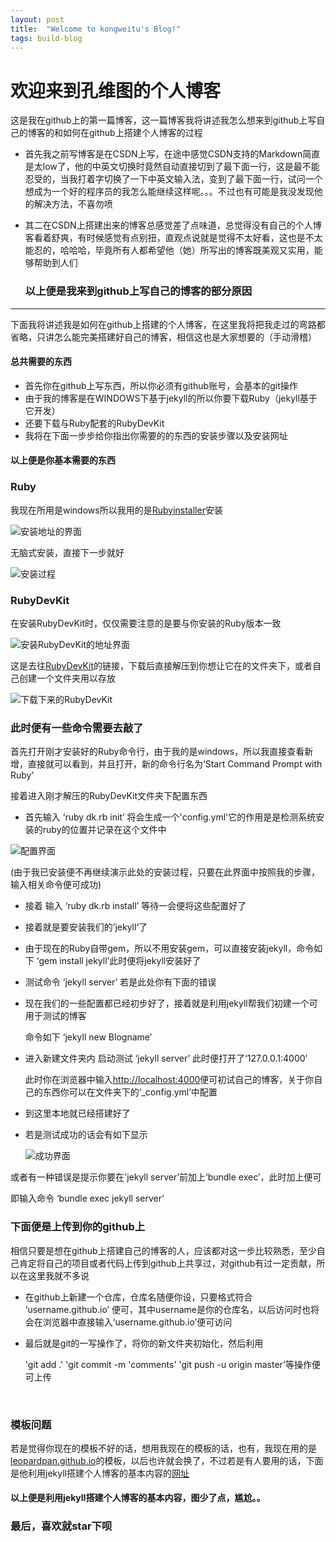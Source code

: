 ```yaml
---
layout: post
title:  "Welcome to kongweitu's Blog!"
tags: build-blog
---
```

# 欢迎来到孔维图的个人博客

这是我在github上的第一篇博客，这一篇博客我将讲述我怎么想来到github上写自己的博客的和如何在github上搭建个人博客的过程

- 首先我之前写博客是在CSDN上写，在途中感觉CSDN支持的Markdown简直是太low了，他的中英文切换时竟然自动直接切到了最下面一行，这是最不能忍受的，当我打着字切换了一下中英文输入法，变到了最下面一行，试问一个想成为一个好的程序员的我怎么能继续这样呢。。。不过也有可能是我没发现他的解决方法，不喜勿喷

- 其二在CSDN上搭建出来的博客总感觉差了点味道，总觉得没有自己的个人博客看着舒爽，有时候感觉有点别扭，直观点说就是觉得不太好看，这也是不太能忍的，哈哈哈，毕竟所有人都希望他（她）所写出的博客既美观又实用，能够帮助到人们

  ### 以上便是我来到github上写自己的博客的部分原因

------

下面我将讲述我是如何在github上搭建的个人博客，在这里我将把我走过的弯路都省略，只讲怎么能完美搭建好自己的博客，相信这也是大家想要的（手动滑稽）

#### 总共需要的东西

- 首先你在github上写东西，所以你必须有github账号，会基本的git操作
- 由于我的博客是在WINDOWS下基于jekyll的所以你要下载Ruby（jekyll基于它开发）
- 还要下载与Ruby配套的RubyDevKit
- 我将在下面一步步给你指出你需要的的东西的安装步骤以及安装网址

#### 以上便是你基本需要的东西

<h3>Ruby</h3>

我现在所用是windows所以我用的是[Rubyinstaller](http://rubyinstaller.org/downloads/)安装

![安装地址的界面](../../../images/photo/Ruby-install-page.PNG)

无脑式安装，直接下一步就好

![安装过程](../../../images/photo/Ruby-installed.PNG)



<h3>RubyDevKit</h3>

在安装RubyDevKit时，仅仅需要注意的是要与你安装的Ruby版本一致

![安装RubyDevKit的地址界面](../../../images/photo/DevKit-install-page.PNG)

这是去往[RubyDevKit](http://rubyinstaller.org/downloads/)的链接，下载后直接解压到你想让它在的文件夹下，或者自己创建一个文件夹用以存放

![下载下来的RubyDevKit](../../../images/photo/RubyDevKit-installed.PNG)

<h3>此时便有一些命令需要去敲了</h3>

首先打开刚才安装好的Ruby命令行，由于我的是windows，所以我直接查看新增，直接就可以看到，并且打开，新的命令行名为‘Start Command Prompt with Ruby’

接着进入刚才解压的RubyDevKit文件夹下配置东西

- 首先输入 ‘ruby dk.rb init’  将会生成一个'config.yml'它的作用是是检测系统安装的ruby的位置并记录在这个文件中

![配置界面](../../../images/photo/configuration.PNG)

(由于我已安装便不再继续演示此处的安装过程，只要在此界面中按照我的步骤，输入相关命令便可成功)

- 接着 输入  ‘ruby dk.rb install’ 等待一会便将这些配置好了

- 接着就是要安装我们的’jekyll‘了

- 由于现在的Ruby自带gem，所以不用安装gem，可以直接安装jekyll，命令如下 ‘gem install jekyll’此时便将jekyll安装好了

- 测试命令 ‘jekyll server’   若是此处你有下面的错误

- 现在我们的一些配置都已经初步好了，接着就是利用jekyll帮我们初建一个可用于测试的博客

  命令如下 ‘jekyll new Blogname’

- 进入新建文件夹内    启动测试   ‘jekyll server’  此时便打开了‘127.0.0.1:4000’

  此时你在浏览器中输入[http://localhost:4000](http://localhost:4000)便可初试自己的博客，关于你自己的东西你可以在文件夹下的‘_config.yml’中配置

- 到这里本地就已经搭建好了

- 若是测试成功的话会有如下显示

  ![成功界面](../../../images/photo/succeed.PNG)

或者有一种错误是提示你要在'jekyll server’前加上‘bundle exec’，此时加上便可

即输入命令 ‘bundle exec jekyll server’ 

<h3>下面便是上传到你的github上</h3>

相信只要是想在github上搭建自己的博客的人，应该都对这一步比较熟悉，至少自己肯定将自己的项目或者代码上传到github上共享过，对github有过一定贡献，所以在这里我就不多说

- 在github上新建一个仓库，仓库名随便你设，只要格式符合 ‘username.github.io’ 便可，其中username是你的仓库名，以后访问时也将会在浏览器中直接输入‘username.github.io’便可访问

- 最后就是git的一写操作了，将你的新文件夹初始化，然后利用

  'git add .'  'git commit -m 'comments'  'git push -u origin master'等操作便可上传

  ​

<h3>模板问题</h3>

若是觉得你现在的模板不好的话，想用我现在的模板的话，也有，我现在用的是[leopardpan.github.io](leopardpan.github.io)的模板，以后也许就会换了，不过若是有人要用的话，下面是他利用jekyll搭建个人博客的基本内容的[网址](http://baixin.io/2016/10/jekyll_tutorials1/)

<h4>以上便是利用jekyll搭建个人博客的基本内容，图少了点，尴尬。。</h4>

<h3>最后，喜欢就star下呗</h3>

